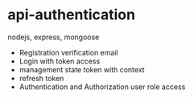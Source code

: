 # api-authentication
nodejs, express, mongoose

- Registration verification email
- Login with token access
- management state token with context
- refresh token
- Authentication and Authorization user role access
